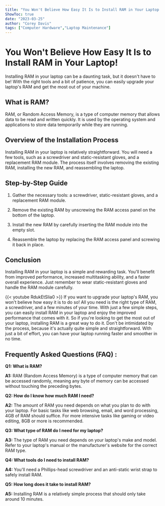 ```yaml
---
title: "You Won't Believe How Easy It Is to Install RAM in Your Laptop!"
ShowToc: true 
date: "2023-03-25"
author: "Corey Davis" 
tags: ["Computer Hardware","Laptop Maintenance"]
---
```

# You Won't Believe How Easy It Is to Install RAM in Your Laptop!

Installing RAM in your laptop can be a daunting task, but it doesn't have to be! With the right tools and a bit of patience, you can easily upgrade your laptop's RAM and get the most out of your machine.

## What is RAM?

RAM, or Random Access Memory, is a type of computer memory that allows data to be read and written quickly. It is used by the operating system and applications to store data temporarily while they are running.

## Overview of the Installation Process

Installing RAM in your laptop is relatively straightforward. You will need a few tools, such as a screwdriver and static-resistant gloves, and a replacement RAM module. The process itself involves removing the existing RAM, installing the new RAM, and reassembling the laptop.

## Step-by-Step Guide

1. Gather the necessary tools: a screwdriver, static-resistant gloves, and a replacement RAM module.

2. Remove the existing RAM by unscrewing the RAM access panel on the bottom of the laptop.

3. Install the new RAM by carefully inserting the RAM module into the empty slot.

4. Reassemble the laptop by replacing the RAM access panel and screwing it back in place.

## Conclusion

Installing RAM in your laptop is a simple and rewarding task. You'll benefit from improved performance, increased multitasking ability, and a faster overall experience. Just remember to wear static-resistant gloves and handle the RAM module carefully.

{{< youtube RdukEtSlia0 >}} 
If you want to upgrade your laptop's RAM, you won't believe how easy it is to do so! All you need is the right type of RAM, a screwdriver, and a few minutes of your time. With just a few simple steps, you can easily install RAM in your laptop and enjoy the improved performance that comes with it. So if you're looking to get the most out of your laptop, installing RAM is a great way to do it. Don't be intimidated by the process, because it's actually quite simple and straightforward. With just a bit of effort, you can have your laptop running faster and smoother in no time.

## Frequently Asked Questions (FAQ) :
**Q1: What is RAM?**

**A1:** RAM (Random Access Memory) is a type of computer memory that can be accessed randomly, meaning any byte of memory can be accessed without touching the preceding bytes.

**Q2: How do I know how much RAM I need?**

**A2:** The amount of RAM you need depends on what you plan to do with your laptop. For basic tasks like web browsing, email, and word processing, 4GB of RAM should suffice. For more intensive tasks like gaming or video editing, 8GB or more is recommended.

**Q3: What type of RAM do I need for my laptop?**

**A3:** The type of RAM you need depends on your laptop's make and model. Refer to your laptop's manual or the manufacturer's website for the correct RAM type.

**Q4: What tools do I need to install RAM?**

**A4:** You'll need a Phillips-head screwdriver and an anti-static wrist strap to safely install RAM.

**Q5: How long does it take to install RAM?**

**A5:** Installing RAM is a relatively simple process that should only take around 10 minutes.





